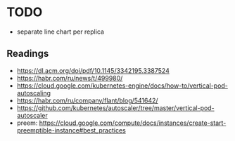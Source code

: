 # TODO

* separate line chart per replica


## Readings

* https://dl.acm.org/doi/pdf/10.1145/3342195.3387524
* https://habr.com/ru/news/t/499980/
* https://cloud.google.com/kubernetes-engine/docs/how-to/vertical-pod-autoscaling
* https://habr.com/ru/company/flant/blog/541642/
* https://github.com/kubernetes/autoscaler/tree/master/vertical-pod-autoscaler
* preem: https://cloud.google.com/compute/docs/instances/create-start-preemptible-instance#best_practices
